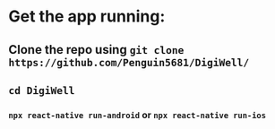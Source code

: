 # Get the app running:

## Clone the repo using ``` git clone https://github.com/Penguin5681/DigiWell/ ```
## ``` cd DigiWell ```
### ``` npx react-native run-android ``` or ``` npx react-native run-ios ``` 
